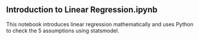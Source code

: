 ## Introduction to Linear Regression.ipynb
This notebook introduces linear regression mathematically and uses Python to check the 5 assumptions using statsmodel.
